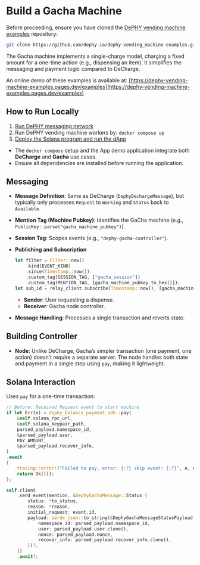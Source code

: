 # Build a Gacha Machine

Before proceeding, ensure you have cloned the [DePHY vending machine examples](https://github.com/dephy-io/dephy-vending_machine-examples) repository:

```bash
git clone https://github.com/dephy-io/dephy-vending_machine-examples.git
```

The Gacha machine implements a single-charge model, charging a fixed amount for a one-time action (e.g., dispensing an item). It simplifies the messaging and payment logic compared to DeCharge.

An online demo of these examples is available at: [https://dephy-vending-machine-examples.pages.dev/examples](https://dephy-vending-machine-examples.pages.dev/examples)

## How to Run Locally

1. [Run DePHY messaging network](https://github.com/dephy-io/dephy-messaging-network-self-hosted/tree/main/dephy-messaging-network)
2. Run DePHY vending machine workers by: `docker compose up`
3. [Deploy the Solana program and run the dApp](https://github.com/dephy-io/dephy-vending_machine-examples/blob/main/balance-payment/README.md)

* The `docker compose` setup and the App demo application integrate both **DeCharge** and **Gacha** use cases.
* Ensure all dependencies are installed before running the application.

## Messaging

* **Message Definition**: Same as DeCharge (`DephyDechargeMessage`), but typically only processes `Request` to `Working` and `Status` back to `Available`.
* **Mention Tag (Machine Pubkey)**: Identifies the GaCha machine (e.g., `PublicKey::parse("gacha_machine_pubkey")`).
* **Session Tag**: Scopes events (e.g., `"dephy-gacha-controller"`).
*   **Publishing and Subscription**

    ```rust
    let filter = Filter::new()
        .kind(EVENT_KIND)
        .since(Timestamp::now())
        .custom_tag(SESSION_TAG, ["gacha_session"])
        .custom_tag(MENTION_TAG, [gacha_machine_pubkey.to_hex()]);
    let sub_id = relay_client.subscribe(Timestamp::now(), [gacha_machine_pubkey]).await?;
    ```

    * **Sender**: User requesting a dispense.
    * **Receiver**: Gacha node controller.
* **Message Handling**: Processes a single transaction and reverts state.

## Building Controller

* **Node**: Unlike DeCharge, Gacha’s simpler transaction (one payment, one action) doesn’t require a separate server. The node handles both state and payment in a single step using `pay`, making it lightweight.

## Solana Interaction

Uses `pay` for a one-time transaction:

```rust
// Before: Received Request event to start machine
if let Err(e) = dephy_balance_payment_sdk::pay(
    &self.solana_rpc_url,
    &self.solana_keypair_path,
    parsed_payload.namespace_id,
    &parsed_payload.user,
    PAY_AMOUNT,
    &parsed_payload.recover_info,
)
.await
{
    tracing::error!("Failed to pay, error: {:?} skip event: {:?}", e, event);
    return Ok(());
};

self.client
    .send_event(mention, &DephyGachaMessage::Status {
        status: *to_status,
        reason: *reason,
        initial_request: event.id,
        payload: serde_json::to_string(&DephyGachaMessageStatusPayload {
            namespace_id: parsed_payload.namespace_id,
            user: parsed_payload.user.clone(),
            nonce: parsed_payload.nonce,
            recover_info: parsed_payload.recover_info.clone(),
        })?,
    })
    .await?;
```

